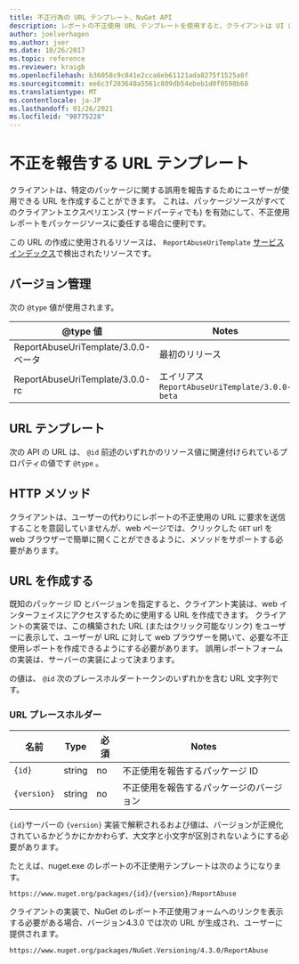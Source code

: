 ```yaml
---
title: 不正行為の URL テンプレート、NuGet API
description: レポートの不正使用 URL テンプレートを使用すると、クライアントは UI に不正使用のリンクを表示できます。
author: joelverhagen
ms.author: jver
ms.date: 10/26/2017
ms.topic: reference
ms.reviewer: kraigb
ms.openlocfilehash: b36058c9c841e2cca6eb61121ada8275f1525a8f
ms.sourcegitcommit: ee6c3f203648a5561c809db54ebeb1d0f0598b68
ms.translationtype: MT
ms.contentlocale: ja-JP
ms.lasthandoff: 01/26/2021
ms.locfileid: "98775228"
---
```

# <a name="report-abuse-url-template"></a>不正を報告する URL テンプレート

クライアントは、特定のパッケージに関する誤用を報告するためにユーザーが使用できる URL を作成することができます。 これは、パッケージソースがすべてのクライアントエクスペリエンス (サードパーティでも) を有効にして、不正使用レポートをパッケージソースに委任する場合に便利です。

この URL の作成に使用されるリソースは、 `ReportAbuseUriTemplate` [サービスインデックス](service-index.md)で検出されたリソースです。

## <a name="versioning"></a>バージョン管理

次の `@type` 値が使用されます。

@type 値                       | Notes
--------------------------------- | -----
ReportAbuseUriTemplate/3.0.0-ベータ | 最初のリリース
ReportAbuseUriTemplate/3.0.0-rc   | エイリアス `ReportAbuseUriTemplate/3.0.0-beta`

## <a name="url-template"></a>URL テンプレート

次の API の URL は、 `@id` 前述のいずれかのリソース値に関連付けられているプロパティの値です `@type` 。

## <a name="http-methods"></a>HTTP メソッド

クライアントは、ユーザーの代わりにレポートの不正使用の URL に要求を送信することを意図していませんが、web ページでは、クリックした `GET` url を web ブラウザーで簡単に開くことができるように、メソッドをサポートする必要があります。

## <a name="construct-the-url"></a>URL を作成する

既知のパッケージ ID とバージョンを指定すると、クライアント実装は、web インターフェイスにアクセスするために使用する URL を作成できます。 クライアントの実装では、この構築された URL (またはクリック可能なリンク) をユーザーに表示して、ユーザーが URL に対して web ブラウザーを開いて、必要な不正使用レポートを作成できるようにする必要があります。 誤用レポートフォームの実装は、サーバーの実装によって決まります。

の値は、 `@id` 次のプレースホルダートークンのいずれかを含む URL 文字列です。

### <a name="url-placeholders"></a>URL プレースホルダー

名前        | Type    | 必須 | Notes
----------- | ------- | -------- | -----
`{id}`      | string  | no       | 不正使用を報告するパッケージ ID
`{version}` | string  | no       | 不正使用を報告するパッケージのバージョン

`{id}`サーバーの `{version}` 実装で解釈されるおよび値は、バージョンが正規化されているかどうかにかかわらず、大文字と小文字が区別されないようにする必要があります。

たとえば、nuget.exe のレポートの不正使用テンプレートは次のようになります。

```
https://www.nuget.org/packages/{id}/{version}/ReportAbuse
```

クライアントの実装で、NuGet のレポート不正使用フォームへのリンクを表示する必要がある場合、バージョン4.3.0 では次の URL が生成され、ユーザーに提供されます。

```
https://www.nuget.org/packages/NuGet.Versioning/4.3.0/ReportAbuse
```
